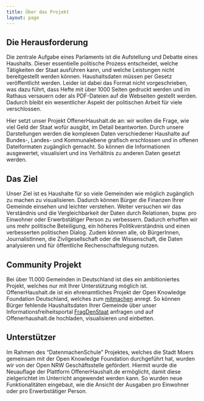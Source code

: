 ```yaml
---
title: Über das Projekt 
layout: page
---
```


## Die Herausforderung

Die zentrale Aufgabe eines Parlaments ist die Aufstellung und Debatte eines Haushalts. Dieser essentielle politische Prozess entscheidet, welche Tätigkeiten der Staat ausführen kann, und welche Leistungen nicht bereitgestellt werden können. Haushaltsdaten müssen per Gesetz veröffentlicht werden. Leider ist dabei das Format nicht vorgeschrieben, was dazu führt, dass Hefte mit über 1000 Seiten gedruckt werden und im Rathaus versauern oder als PDF-Dateien auf die Webseiten gestellt werden. Dadurch bleibt ein wesentlicher Aspekt der politischen Arbeit für viele verschlossen.  

Hier setzt unser Projekt OffenerHaushalt.de an: wir wollen die Frage, wie viel Geld der Staat wofür ausgibt, im Detail beantworten. Durch unsere Darstellungen werden die komplexen Daten verschiedener Haushalte auf Bundes-, Landes- und Kommunalebene grafisch erschlossen und in offenen Dateiformaten zugänglich gemacht. So können die Informationen ausgewertet, visualisiert und ins Verhältnis zu anderen Daten gesetzt werden. 

## Das Ziel 

Unser Ziel ist es Haushalte für so viele Gemeinden wie möglich zugänglich zu machen zu visualisieren. Dadurch können Bürger die Finanzen Ihrer Gemeinde einsehen und leichter verstehen. Weiter versuchen wir das Verständnis und die Vergleichbarkeit der Daten durch Relationen, bspw. pro Einwohner oder Erwerbstätiger Person zu verbessern. Dadurch erhoffen wir uns mehr politische Beteiligung, ein höheres Politikverständnis und einen verbesserten politischen Dialog. Zudem können alle, ob BürgerInnen, JournalistInnen, die Zivilgesellschaft oder die Wissenschaft, die Daten analysieren und für öffentliche Rechenschaftslegung nutzen.   

## Community Projekt  

Bei über 11.000 Gemeinden in Deutschland ist dies ein ambitioniertes Projekt, welches nur mit Ihrer Unterstützung möglich ist. 
OffenerHaushalt.de ist ein ehrenamtliches Projekt der Open Knowledge Foundation Deutschland, welches zum [mitmachen](https://offenerhaushalt.de//page/mitmachen.html) anregt. So können Bürger fehlende Haushaltsdaten Ihrer Gemeinde über unser Informationsfreiheitsportal [FragDenStaat](https://fragdenstaat.de/) anfragen und auf Offenerhaushalt.de hochladen, visualisieren und  einbetten. 

## Unterstützer 

Im Rahmen des “DatenmachenSchule” Projektes, welches die Stadt Moers gemeinsam mit der Open Knowledge Foundation durchgeführt hat, wurden wir von der Open NRW Geschäftsstelle gefördert. Hiermit wurde die Neuauflage  der Plattform OffenerHaushalt.de ermöglicht, damit diese zielgerichtet  im Unterricht angewendet werden kann. So wurden neue Funktionalitäten eingebaut, wie die Ansicht der Ausgaben pro Einwohner oder pro Erwerbstätiger Person.


